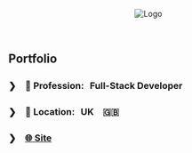 <div align="center">

![Logo](https://github.com/user-attachments/assets/ecedfde1-ca31-41ae-af38-b9259ccb3ead)

&nbsp;

</div>

## Portfolio

### ❯　💼 Profession: Full-Stack Developer

### ❯　📍 Location: UK　🇬🇧

### ❯　[🌐 Site](https://qumu.mba)

